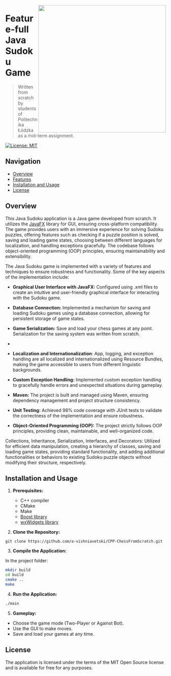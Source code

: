 <img src="https://github.com/a-vishniavetski/CPP-ChessFromScratch/assets/132013288/00e0cc43-3d73-4e50-a24b-62ec82186296" align="right" width="400"></img>

# Feature-full Java Sudoku Game
> Written from scratch by students of Politechnika Łódzka as a mid-term assignment.

[![License: MIT](https://img.shields.io/badge/License-MIT-yellow.svg)](https://opensource.org/licenses/MIT)

## Navigation

- [Overview](#overview)
- [Features](#features)
- [Installation and Usage](#installation-and-usage)
- [License](#license)

## Overview

This Java Sudoku application is a Java game developed from scratch. It utilizes the [JavaFX](https://github.com/openjdk/jfx) library for GUI, ensuring cross-platform compatibility. The game provides users with an immersive experience for solving Sudoku puzzles, offering features such as checking if a puzzle position is solved, saving and loading game states, choosing between different languages for localization, and handling exceptions gracefully. The codebase follows object-oriented programming (OOP) principles, ensuring maintainability and extensibility.

The Java Sudoku game is implemented with a variety of features and techniques to ensure robustness and functionality. Some of the key aspects of the implementation include:

- **Graphical User Interface with JavaFX:** Configured using .xml files to create an intuitive and user-friendly graphical interface for interacting with the Sudoku game.


- **Database Connection:** Implemented a mechanism for saving and loading Sudoku games using a database connection, allowing for persistent storage of game states.

- **Game Serialization:** Save and load your chess games at any point. Serialization for the saving system was written from scratch.
- 
- **Localization and Internationalization**: App, logging, and exception handling are all localized and internationalized using Resource Bundles, making the game accessible to users from different linguistic backgrounds.

- **Custom Exception Handling:** Implemented custom exception handling to gracefully handle errors and unexpected situations during gameplay.

- **Maven:** The project is built and managed using Maven, ensuring dependency management and project structure consistency.

- **Unit Testing:** Achieved 98% code coverage with JUnit tests to validate the correctness of the implementation and ensure robustness.

- **Object-Oriented Programming (OOP):** The project strictly follows OOP principles, providing clean, maintainable, and well-organized code.
  
Collections, Inheritance, Serialization, Interfaces, and Decorators: Utilized for efficient data manipulation, creating a hierarchy of classes, saving and loading game states, providing standard functionality, and adding additional functionalities or behaviors to existing Sudoku puzzle objects without modifying their structure, respectively.

## Installation and Usage

1. **Prerequisites:**
   - C++ compiler
   - CMake
   - Make
   - [Boost library](https://www.boost.org/)
   - [wxWidgets library](https://github.com/wxWidgets/wxWidgets)

2. **Clone the Repository:**
 ```shell
 git clone https://github.com/a-vishniavetski/CPP-ChessFromScratch.git
```

3. **Compile the Application:**

In the project folder:
```bash
mkdir build
cd build
cmake ..
make
```

4. **Run the Application:**

```bash
./main
```

5. **Gameplay:**

  - Choose the game mode (Two-Player or Against Bot).
  - Use the GUI to make moves.
  - Save and load your games at any time.

## License
The application is licensed under the terms of the MIT Open Source license and is available for free for any purposes.
